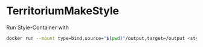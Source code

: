 # TerritoriumMakeStyle

Run Style-Container with
``` bash
docker run --mount type=bind,source="$(pwd)"/output,target=/output <style container name>
```